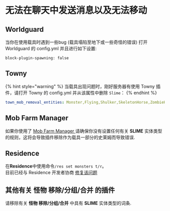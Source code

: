 # 无法在聊天中发送消息以及无法移动

## Worldguard

当你在使用载具时遇到一些bug (载具塌陷至地下或一些奇怪的错误) 
打开 Worldguard 的 config.yml 并且进行如下设置:

```
block-plugin-spawning: false
```

## Towny

{% hint style="warning" %}
当载具出现问题时，刚好服务器有使用 Towny 插件，请打开 Towny 的 config.yml 并从该属性中删除 `Slime`：
{% endhint %}

```yaml
town_mob_removal_entities: Monster,Flying,Shulker,SkeletonHorse,ZombieHorse
```

## Mob Farm Manager

如果你使用了 [Mob Farm Manager ](https://www.spigotmc.org/resources/mob-farm-manager-supports-1-7-10-up-to-1-16-hopper-support.15127/)
请确保你没有设置任何有关 **SLIME** 实体类型的规则，这将会导致插件移除作为载具一部分的史莱姆而导致错误.
## Residence

在**Residence**中使用命令`/res set monsters t/r`。\
目前已经与 Residence 开发者协商 [修复该问题](https://github.com/Zrips/Residence/issues/469#issuecomment-801425643)

## 其他有关 怪物 移除/分组/合并 的插件

请移除有关 **怪物 移除/分组/合并** 中具有 **SLIME** 实体类型的词条.